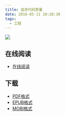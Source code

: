 ```yaml
---
title: 追求代码质量
date: 2016-05-11 18:28:38
tags:
  - 工程
---
```


![](https://ek8whxe.cloudimg.io/s/width/226/https://www.gitbook.com/cover/book/wizardforcel/ibm-j-cq.jpg)

<!--more-->

## 在线阅读 ##

+ [在线阅读](https://www.gitbook.com/book/wizardforcel/ibm-j-cq/details)

## 下载 ##

+ [PDF格式](https://www.gitbook.com/download/pdf/book/wizardforcel/ibm-j-cq)
+ [EPUB格式](https://www.gitbook.com/download/epub/book/wizardforcel/ibm-j-cq)
+ [MOBI格式](https://www.gitbook.com/download/mobi/book/wizardforcel/ibm-j-cq)
